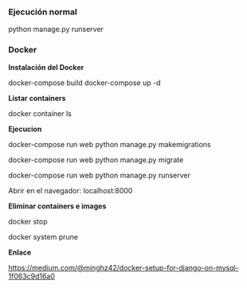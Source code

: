 ### Ejecución normal
python manage.py runserver

### Docker
**Instalación del Docker**

docker-compose build
docker-compose up -d

**Listar containers**

docker container ls


**Ejecucion**

docker-compose run web python manage.py makemigrations

docker-compose run web python manage.py migrate

docker-compose run web python manage.py runserver


Abrir en el navegador: localhost:8000


**Eliminar containers e images**

docker stop <my-docker-machine>

docker system prune


**Enlace**

https://medium.com/@minghz42/docker-setup-for-django-on-mysql-1f063c9d16a0
